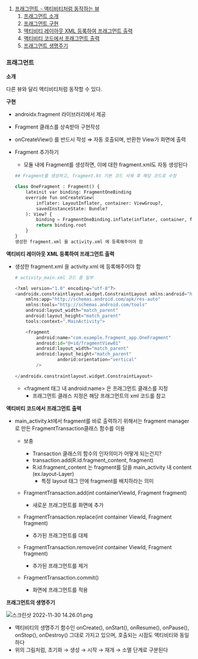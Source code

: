 1. [프래그먼트 - 액티비티처럼 동작하는 뷰](https://www.notion.so/Study-11-library-2-Fragment-9d4ed8e10c4d4d71a5bdbecfefaedfe2)
    1. [프래그먼트 소개](https://www.notion.so/Study-11-library-2-Fragment-9d4ed8e10c4d4d71a5bdbecfefaedfe2)
    2. [프래그먼트 구현](https://www.notion.so/Study-11-library-2-Fragment-9d4ed8e10c4d4d71a5bdbecfefaedfe2)
    3. [액티비티 레이아웃 XML 등록하여 프래그먼트 출력](https://www.notion.so/Study-07-d74f62e272624a27a8f27ee48c9d578e)
    4. [액티비티 코드에서 프래그먼트 출력](https://www.notion.so/Study-11-library-2-Fragment-9d4ed8e10c4d4d71a5bdbecfefaedfe2)
    5. [프래그먼트 생명주기](https://www.notion.so/Study-11-library-2-Fragment-9d4ed8e10c4d4d71a5bdbecfefaedfe2)

### 프래그먼트

**소개** 

다른 뷰와 달리 액티비티처럼 동작할 수 있다.

**구현**

- androidx.fragment 라이브러리에서 제공
- Fragment 클래스를 상속받아 구현작성
- onCreateView() 를 반드시 작성 ⇒ 자동 호출되며, 반환한 View가 화면에 출력
- Fragment 추가하기
    - 모듈 내에 Fragment를 생성하면, 이에 대한 fragment.xml도 자동 생성된다
    
    ```python
    ## Fragment를 생성하고, fragment.kt 기본 코드 삭제 후 해당 코드로 수정
    
    class OneFragment : Fragment() {
        lateinit var binding: FragmentOneBinding
        override fun onCreateView(
            inflater: LayoutInflater, container: ViewGroup?,
            savedInstanceState: Bundle?
        ): View? {
            binding = FragmentOneBinding.inflate(inflater, container, false)
            return binding.root
        }
    }
    생성한 fragment.xml 을 activity.xml 에 등록해주어야 함
    ```
    

**액티비티 레이아웃 XML 등록하여 프래그먼트 출력**

- 생성한 fragment.xml 을 activity.xml 에 등록해주어야 함
    
    ```python
    # activity_main.xml 코드 중 일부
    
    <?xml version="1.0" encoding="utf-8"?>
    <androidx.constraintlayout.widget.ConstraintLayout xmlns:android="http://schemas.android.com/apk/res/android"
        xmlns:app="http://schemas.android.com/apk/res-auto"
        xmlns:tools="http://schemas.android.com/tools"
        android:layout_width="match_parent"
        android:layout_height="match_parent"
        tools:context=".MainActivity">
    
        <fragment
            android:name="com.example.fragment_app.OneFragment"
            android:id="@+id/fragmentView01"
            android:layout_width="match_parent"
            android:layout_height="match_parent"
    				andorid:orientation="vertical"
    		/>
            
    </androidx.constraintlayout.widget.ConstraintLayout> 
    ```
    
    - <fragment 태그 내 android:name> 은 프래그먼트 클래스를 지정
        - 프래그먼트 클래스 지정은 해당 프래그먼트의 xml 코드를 참고

**액티비티 코드에서 프래그먼트 출력**

- main_activity.kt에서 fragment를 바로 출력하기 위해서는 fragment manager로 만든 FragmentTransaction클래스 함수를 이용
    - 보충
        - Transaction 클래스의 함수의 인자의미가 어떻게 되는건지?
        - transaction.add(R.id.fragment_content, fragment)
        - R.id.fragment_content 는 fragment를 담을 main_activity 내 content (ex.layout-Layer)
            - 특정 layout 태그 안에 fragment를 배치하라는 의미
        
    - FragmentTransaction.add(int containerViewId, Fragment fragment)
        - 새로운 프래그먼트를 화면에 추가
    - FragmentTransaction.replace(int container ViewId, Fragment fragment)
        - 추가된 프래그먼트를 대체
    - FragmentTransaction.remove(int container ViewId, Fragment fragment)
        - 추가된 프래그먼트를 제거
    - FragmentTransaction.commit()
        - 화면에 프래그먼트를 적용

**프래그먼트의 생명주기**

![스크린샷 2022-11-30 14.26.01.png](https://s3-us-west-2.amazonaws.com/secure.notion-static.com/12821647-d20e-407f-9370-6e94fa1ec8bc/%E1%84%89%E1%85%B3%E1%84%8F%E1%85%B3%E1%84%85%E1%85%B5%E1%86%AB%E1%84%89%E1%85%A3%E1%86%BA_2022-11-30_14.26.01.png)

- 액티비티의 생명주기 함수인 onCreate(), onStart(), onResume(), onPause(), onStop(), onDestroy() 그대로 가지고 있으며, 호출되는 시점도 액티비티와 동일하다
- 위의 그림처럼, 초기화 → 생성 → 시작 → 재개 → 소멸 단계로 구분된다

